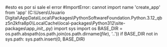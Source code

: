 #esto es por si sale el error
#ImportError: cannot import name 'create_app' from 'app' (C:\Users\Usuario Digital\AppData\Local\Packages\PythonSoftwareFoundation.Python.3.12_qbz5n2kfra8p0\LocalCache\local-packages\Python312\site-packages\app\__init__.py)
import sys
import os
BASE_DIR = os.path.abspath(os.path.join(os.path.dirname(_file_), '..'))
if BASE_DIR not in sys.path:
    sys.path.insert(0, BASE_DIR)
